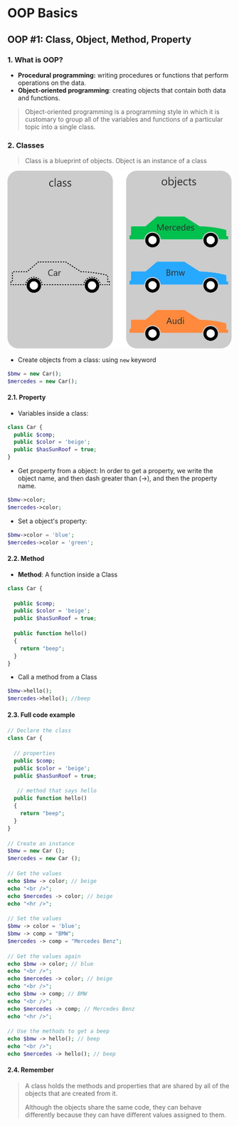# OOP Basics

## OOP \#1: Class, Object, Method, Property

### 1. What is OOP?

* **Procedural programming:** writing procedures or functions that perform operations on the data.
* **Object-oriented programming**: creating objects that contain both data and functions.

> Object-oriented programming is a programming style in which it is customary to group all of the variables and functions of a particular topic into a single class.

### 2. Classes

> Class is a blueprint of objects. Object is an instance of a class

![A Class and Objects](.gitbook/assets/image%20%281%29.png)

* Create objects from a class: using `new` keyword

```php
$bmw = new Car();
$mercedes = new Car();
```

#### 2.1. Property

* Variables inside a class:

```php
class Car {
  public $comp;
  public $color = 'beige';
  public $hasSunRoof = true;
}
```

* Get property from a object: In order to get a property, we write the object name, and then dash greater than \(-&gt;\), and then the property name.

```php
$bmw->color;
$mercedes->color;
```

* Set a object's property:

```php
$bmw->color = 'blue';
$mercedes->color = 'green';
```

#### 2.2. Method

* **Method**: A function inside a Class

```php
class Car {
 
  public $comp;
  public $color = 'beige';
  public $hasSunRoof = true;
 
  public function hello() 
  {
    return "beep";
  }
}
```

* Call a method from a Class

```php
$bmw->hello();
$mercedes->hello(); //beep
```

#### 2.3. Full code example

```php
// Declare the class
class Car {
 
  // properties
  public $comp; 
  public $color = 'beige';
  public $hasSunRoof = true;
 
   // method that says hello
  public function hello()
  {
    return "beep";
  }
}
 
// Create an instance
$bmw = new Car ();
$mercedes = new Car ();
 
// Get the values
echo $bmw -> color; // beige
echo "<br />";
echo $mercedes -> color; // beige
echo "<hr />";
 
// Set the values
$bmw -> color = 'blue';
$bmw -> comp = "BMW";
$mercedes -> comp = "Mercedes Benz";
 
// Get the values again
echo $bmw -> color; // blue
echo "<br />";
echo $mercedes -> color; // beige
echo "<br />";
echo $bmw -> comp; // BMW
echo "<br />";
echo $mercedes -> comp; // Mercedes Benz
echo "<hr />";
 
// Use the methods to get a beep
echo $bmw -> hello(); // beep
echo "<br />";
echo $mercedes -> hello(); // beep
```

#### 2.4. Remember

> A class holds the methods and properties that are shared by all of the objects that are created from it.
>
> Although the objects share the same code, they can behave differently because they can have different values assigned to them.

####  

